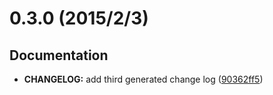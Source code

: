 # 0.3.0 (2015/2/3)
## Documentation
- **CHANGELOG:** add third generated change log
  ([90362ff5](https://github.com/chasevida/lorax-trial-n-error/commit/90362ff5fc8028bff72dd3ae1798b4d03665d2e7))



